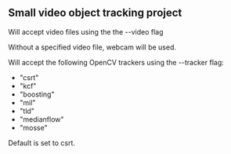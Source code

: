 ## Small video object tracking project

Will accept video files using the the --video flag

Without a specified video file, webcam will be used.

Will accept the following OpenCV trackers using the --tracker flag:
- "csrt"
- "kcf"
- "boosting"
- "mil"
- "tld"
- "medianflow"
- "mosse"

Default is set to csrt.